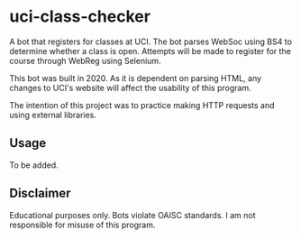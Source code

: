 # uci-class-checker
A bot that registers for classes at UCI. The bot parses WebSoc using BS4 to determine whether a class is open. Attempts will be made to register for the course through WebReg using Selenium. 

This bot was built in 2020. As it is dependent on parsing HTML, any changes to UCI's website will affect the usability of this program.

The intention of this project was to practice making HTTP requests and using external libraries.

## Usage

To be added.

## Disclaimer
Educational purposes only. Bots violate OAISC standards. I am not responsible for misuse of this program.
